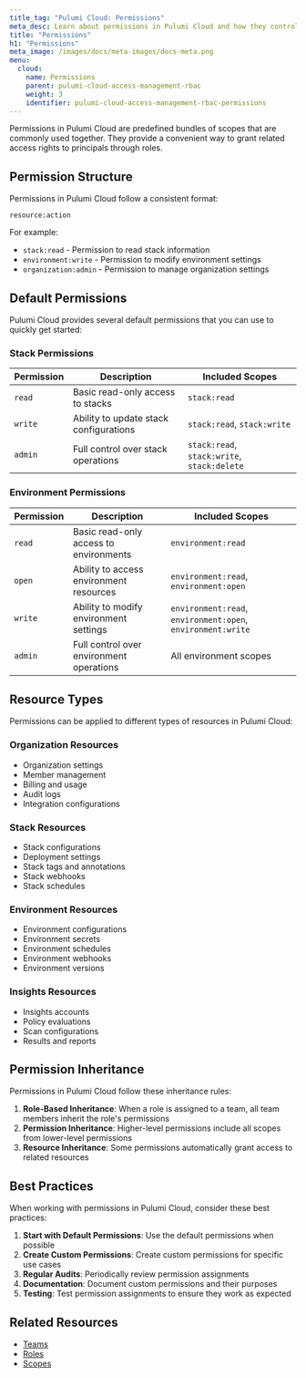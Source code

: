 ```yaml
---
title_tag: "Pulumi Cloud: Permissions"
meta_desc: Learn about permissions in Pulumi Cloud and how they control access to resources
title: "Permissions"
h1: "Permissions"
meta_image: /images/docs/meta-images/docs-meta.png
menu:
  cloud:
    name: Permissions
    parent: pulumi-cloud-access-management-rbac
    weight: 3
    identifier: pulumi-cloud-access-management-rbac-permissions
---
```


Permissions in Pulumi Cloud are predefined bundles of scopes that are commonly used together. They provide a convenient way to grant related access rights to principals through roles.

## Permission Structure

Permissions in Pulumi Cloud follow a consistent format:

```
resource:action
```

For example:

- `stack:read` - Permission to read stack information
- `environment:write` - Permission to modify environment settings
- `organization:admin` - Permission to manage organization settings

## Default Permissions

Pulumi Cloud provides several default permissions that you can use to quickly get started:

### Stack Permissions

| Permission | Description | Included Scopes |
|------------|-------------|----------------|
| `read` | Basic read-only access to stacks | `stack:read` |
| `write` | Ability to update stack configurations | `stack:read`, `stack:write` |
| `admin` | Full control over stack operations | `stack:read`, `stack:write`, `stack:delete` |

### Environment Permissions

| Permission | Description | Included Scopes |
|------------|-------------|----------------|
| `read` | Basic read-only access to environments | `environment:read` |
| `open` | Ability to access environment resources | `environment:read`, `environment:open` |
| `write` | Ability to modify environment settings | `environment:read`, `environment:open`, `environment:write` |
| `admin` | Full control over environment operations | All environment scopes |

## Resource Types

Permissions can be applied to different types of resources in Pulumi Cloud:

### Organization Resources

- Organization settings
- Member management
- Billing and usage
- Audit logs
- Integration configurations

### Stack Resources

- Stack configurations
- Deployment settings
- Stack tags and annotations
- Stack webhooks
- Stack schedules

### Environment Resources

- Environment configurations
- Environment secrets
- Environment schedules
- Environment webhooks
- Environment versions

### Insights Resources

- Insights accounts
- Policy evaluations
- Scan configurations
- Results and reports

## Permission Inheritance

Permissions in Pulumi Cloud follow these inheritance rules:

1. **Role-Based Inheritance**: When a role is assigned to a team, all team members inherit the role's permissions
2. **Permission Inheritance**: Higher-level permissions include all scopes from lower-level permissions
3. **Resource Inheritance**: Some permissions automatically grant access to related resources

## Best Practices

When working with permissions in Pulumi Cloud, consider these best practices:

1. **Start with Default Permissions**: Use the default permissions when possible
2. **Create Custom Permissions**: Create custom permissions for specific use cases
3. **Regular Audits**: Periodically review permission assignments
4. **Documentation**: Document custom permissions and their purposes
5. **Testing**: Test permission assignments to ensure they work as expected

## Related Resources

- [Teams](/docs/pulumi-cloud/access-management/rbac/teams)
- [Roles](/docs/pulumi-cloud/access-management/rbac/roles)
- [Scopes](/docs/pulumi-cloud/access-management/rbac/scopes)
